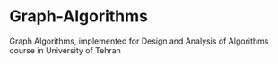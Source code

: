 # Graph-Algorithms
Graph Algorithms, implemented for Design and Analysis of Algorithms course in University of Tehran

